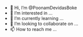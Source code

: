 - 👋 Hi, I’m @PoonamDevidasBoke
- 👀 I’m interested in ...
- 🌱 I’m currently learning ...
- 💞️ I’m looking to collaborate on ...
- 📫 How to reach me ...

<!---
PoonamDevidasBoke/PoonamDevidasBoke is a ✨ special ✨ repository because its `README.md` (this file) appears on your GitHub profile.
You can click the Preview link to take a look at your changes.
--->
